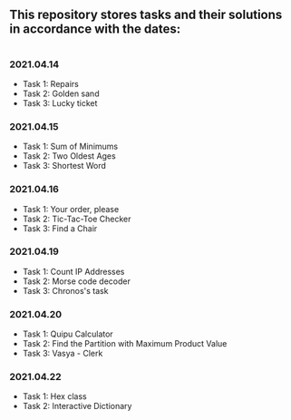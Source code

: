 ## This repository stores tasks and their solutions in accordance with the dates:
#
### 2021.04.14
- Task 1: Repairs
- Task 2: Golden sand
- Task 3: Lucky ticket
### 2021.04.15
- Task 1: Sum of Minimums
- Task 2: Two Oldest Ages
- Task 3: Shortest Word
### 2021.04.16
- Task 1: Your order, please
- Task 2: Tic-Tac-Toe Checker
- Task 3: Find a Chair
### 2021.04.19
- Task 1: Count IP Addresses
- Task 2: Morse code decoder
- Task 3: Chronos's task
### 2021.04.20
- Task 1: Quipu Calculator
- Task 2: Find the Partition with Maximum Product Value
- Task 3: Vasya - Clerk
### 2021.04.22
- Task 1: Hex class
- Task 2: Interactive Dictionary